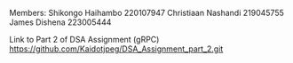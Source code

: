 Members:
Shikongo Haihambo 220107947
Christiaan Nashandi 219045755 
James Dishena 223005444 

Link to Part 2 of DSA Assignment (gRPC)
  https://github.com/Kaidotjpeg/DSA_Assignment_part_2.git
  
